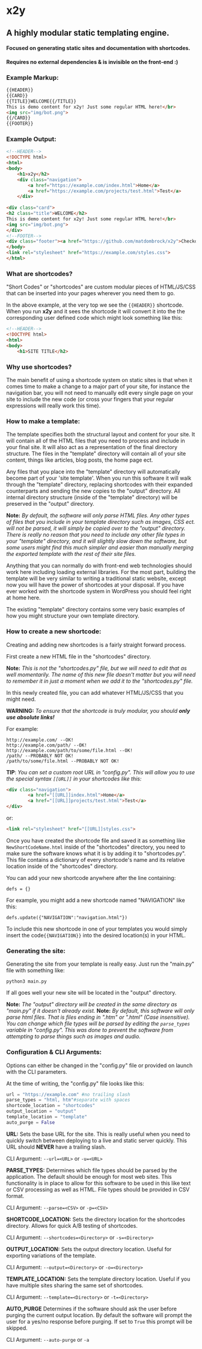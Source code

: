 # x2y
## A highly modular static templating engine.
#### Focused on generating static sites and documentation with shortcodes.
#### Requires no external dependencies & is invisible on the front-end :) 
### Example Markup:
```HTML
{{HEADER}}
{{CARD}}
{{TITLE}}WELCOME{{/TITLE}}
This is demo content for x2y! Just some regular HTML here!</br>
<img src="img/bot.png">
{{/CARD}}
{{FOOTER}}
```
### Example Output:
```html
<!--HEADER-->
<!DOCTYPE html>
<html>
<body>
	<h1>x2y</h2>
	<div class="navigation">
		<a href="https://example.com/index.html">Home</a>
		<a href="https://example.com/projects/test.html">Test</a>
	</div>
	
<div class="card">
<h2 class="title">WELCOME</h2>
This is demo content for x2y! Just some regular HTML here!</br>
<img src="img/bot.png">
</div>
<!--FOOTER-->
<div class="footer"><a href="https://github.com/matdombrock/x2y">Checkout x2y on Github!</a></div>
</body>
<link rel="stylesheet" href="https://example.com/styles.css">
</html>
```
### What are shortcodes?
"Short Codes" or "shortcodes" are custom modular pieces of HTML/JS/CSS that can be inserted into your pages wherever you need them to go. 

In the above example, at the very top we see the ```{{HEADER}}``` shortcode. When you run **x2y** and it sees the shortcode it will convert it into the the corresponding user defined code which might look something like this:
```HTML
<!--HEADER-->
<!DOCTYPE html>
<html>
<body>
	<h1>SITE TITLE</h2>
```
### Why use shortcodes?
The main benefit of using a shortcode system on static sites is that when it comes time to make a change to a major part of your site, for instance the navigation bar, you will not need to manually edit every single page on your site to include the new code (or cross your fingers that your regular expressions will really work this time). 

### How to make a template:
The template specifies both the structural layout and content for your site. It will contain all of the HTML files that you need to process and include in your final site. It will also act as a representation of the final directory structure. The files in the "template" directory will contain all of your site content, things like articles, blog posts, the home page ect.

Any files that you place into the "template" directory will automatically become part of your 'site template'. When you run this software it will walk through the "template" directory, replacing shortcodes with their expanded counterparts and sending the new copies to the "output" directory. All internal directory structure (inside of the "template" directory) will be preserved in the "output" directory. 

**Note:** *By default, the software will only parse HTML files. Any other types of files that you include in your template directory such as images, CSS ect. will not be parsed, it will simply be copied over to the "output" directory. There is really no reason that you need to include any other file types in your "template" directory, and it will slightly slow down the software, but some users might find this much simpler and easier than manually merging the exported template with the rest of their site files.* 

Anything that you can normally do with front-end web technologies should work here including loading external libraries. For the most part, building the template will be very similar to writing a traditional static website, except now you will have the power of shortcodes at your disposal. If you have ever worked with the shortcode system in WordPress you should feel right at home here. 

The existing "template" directory contains some very basic examples of how you might structure your own template directory.  

### How to create a new shortcode:
Creating and adding new shortcodes is a fairly straight forward process. 

First create a new HTML file in the "shortcodes" directory. 

**Note:** *This is not the "shortcodes.py" file, but we will need to edit that as well momentarily. The name of this new file doesn't matter but you will need to remember it in just a moment when we add it to the "shortcodes.py" file.* 

In this newly created file, you can add whatever HTML/JS/CSS that you might need. 

**WARNING:** *To ensure that the shortcode is truly modular, you should **only use absolute links!***

For example:
```
http://example.com/ --OK!
http://example.com/path/ --OK!
http://example.com/path/to/some/file.html --OK!
/path/ --PROBABLY NOT OK!
/path/to/some/file.html --PROBABLY NOT OK!
```

**TIP**: *You can set a custom root URL in "config.py". This will allow you to use the special syntax ```[[URL]]``` in your shortcodes like this:*
```html
<div class="navigation">
		<a href="[[URL]]index.html">Home</a>
		<a href="[[URL]]projects/test.html">Test</a>
</div>
```
or:
```html
<link rel="stylesheet" href="[[URL]]styles.css">
```

Once you have created the shortcode file and saved it as something like ```NewShortCodeName.html``` inside of the "shortcodes" directory, you need to make sure the software knows what it is by adding it to "shortcodes.py". This  file contains a dictionary of every shortcode's name and its relative location inside of the "shortcodes" directory. 

You can add your new shortcode anywhere after the line containing:

```defs = {}```

For example, you might add a new shortcode named "NAVIGATION" like this:

```defs.update({"NAVIGATION":"navigation.html"})```

To include this new shortcode in one of your templates you would simply insert the code```{{NAVIGATION}}``` into the desired location(s) in your HTML.

### Generating the site:
Generating the site from your template is really easy. Just run the "main.py" file with something like:

```python3 main.py```

If all goes well your new site will be located in the "output" directory. 

**Note:** *The "output" directory will be created in the same directory as "main.py" if it doesn't already exist.*
**Note:** *By default, this software will only parse html files. That is files ending in ".htm" or ".html" (Case insensitive). You can change which file types will be parsed by editing the ```parse_types``` variable in "config.py". This was done to prevent the software from attempting to parse things such as images and audio.* 

### Configuration & CLI Arguments:

Options can either be changed in the "config.py" file or provided on launch with the CLI parameters.

At the time of writing, the "config.py" file looks like this:
```python
url = "https://example.com" #no trailing slash
parse_types = "html, htm"#separate with spaces
shortcode_location = "shortcodes"
output_location = "output"
template_location = "template"
auto_purge = False
```
**URL:** Sets the base URL for the site. This is really useful when you need to quickly switch between deploying to a live and static server quickly. This URL should **NEVER** have a trailing slash.

CLI Argument:
```--url=<URL>``` or ```-u=<URL>```

**PARSE_TYPES:** Determines which file types should be parsed by the application. The default should be enough for most web sites. This functionality is in place to allow for this software to be used in this like text or CSV processing as well as HTML. File types should be provided in CSV format.

CLI Argument:
```--parse=<CSV>``` or ```-p=<CSV>```

**SHORTCODE_LOCATION:** Sets the directory location for the shortcodes directory. Allows for quick A/B testing of shortcodes. 

CLI Argument:
```--shortcodes=<Directory>``` or ```-s=<Directory>```

**OUTPUT_LOCATION:** Sets the output directory location. Useful for exporting variations of the template.

CLI Argument:
```--output=<Directory>``` or ```-o=<Directory>``` 

**TEMPLATE_LOCATION:** Sets the template directory location. Useful if you have multiple sites sharing the same set of shortcodes. 

CLI Argument:
```--template=<Directory>``` or ```-t=<Directory>```

**AUTO_PURGE**
Determines if the software should ask the user before purging the current output location. By default the software will prompt the user for a  yes/no response before purging. If set to ```True``` this prompt will be skipped. 

CLI Argument:
```--auto-purge``` or ```-a```